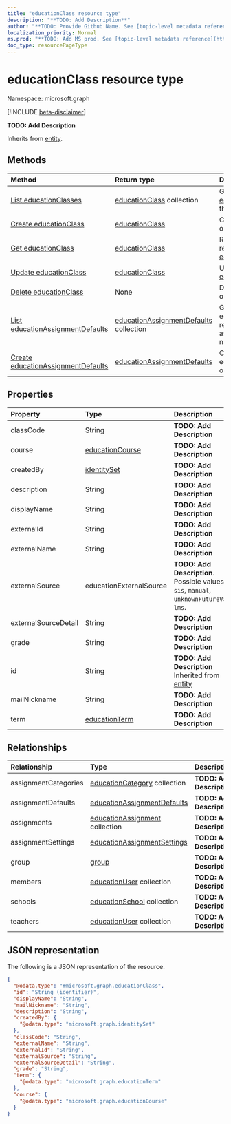 ```yaml
---
title: "educationClass resource type"
description: "**TODO: Add Description**"
author: "**TODO: Provide Github Name. See [topic-level metadata reference](https://msgo.azurewebsites.net/add/document/guidelines/metadata.html#topic-level-metadata)**"
localization_priority: Normal
ms.prod: "**TODO: Add MS prod. See [topic-level metadata reference](https://msgo.azurewebsites.net/add/document/guidelines/metadata.html#topic-level-metadata)**"
doc_type: resourcePageType
---
```


# educationClass resource type

Namespace: microsoft.graph

[!INCLUDE [beta-disclaimer](../../includes/beta-disclaimer.md)]

**TODO: Add Description**


Inherits from [entity](../resources/entity.md).

## Methods
|Method|Return type|Description|
|:---|:---|:---|
|[List educationClasses](../api/educationclass-list.md)|[educationClass](../resources/educationclass.md) collection|Get a list of the [educationClass](../resources/educationclass.md) objects and their properties.|
|[Create educationClass](../api/educationclass-create.md)|[educationClass](../resources/educationclass.md)|Create a new [educationClass](../resources/educationclass.md) object.|
|[Get educationClass](../api/educationclass-get.md)|[educationClass](../resources/educationclass.md)|Read the properties and relationships of an [educationClass](../resources/educationclass.md) object.|
|[Update educationClass](../api/educationclass-update.md)|[educationClass](../resources/educationclass.md)|Update the properties of an [educationClass](../resources/educationclass.md) object.|
|[Delete educationClass](../api/educationclass-delete.md)|None|Deletes an [educationClass](../resources/educationclass.md) object.|
|[List educationAssignmentDefaults](../api/educationclass-list-assignmentdefaults.md)|[educationAssignmentDefaults](../resources/educationassignmentdefaults.md) collection|Get the educationAssignmentDefaults resources from the assignmentDefaults navigation property.|
|[Create educationAssignmentDefaults](../api/educationclass-post-assignmentdefaults.md)|[educationAssignmentDefaults](../resources/educationassignmentdefaults.md)|Create a new educationAssignmentDefaults object.|

## Properties
|Property|Type|Description|
|:---|:---|:---|
|classCode|String|**TODO: Add Description**|
|course|[educationCourse](../resources/educationcourse.md)|**TODO: Add Description**|
|createdBy|[identitySet](../resources/identityset.md)|**TODO: Add Description**|
|description|String|**TODO: Add Description**|
|displayName|String|**TODO: Add Description**|
|externalId|String|**TODO: Add Description**|
|externalName|String|**TODO: Add Description**|
|externalSource|educationExternalSource|**TODO: Add Description**. Possible values are: `sis`, `manual`, `unknownFutureValue`, `lms`.|
|externalSourceDetail|String|**TODO: Add Description**|
|grade|String|**TODO: Add Description**|
|id|String|**TODO: Add Description** Inherited from [entity](../resources/entity.md)|
|mailNickname|String|**TODO: Add Description**|
|term|[educationTerm](../resources/educationterm.md)|**TODO: Add Description**|

## Relationships
|Relationship|Type|Description|
|:---|:---|:---|
|assignmentCategories|[educationCategory](../resources/educationcategory.md) collection|**TODO: Add Description**|
|assignmentDefaults|[educationAssignmentDefaults](../resources/educationassignmentdefaults.md)|**TODO: Add Description**|
|assignments|[educationAssignment](../resources/educationassignment.md) collection|**TODO: Add Description**|
|assignmentSettings|[educationAssignmentSettings](../resources/educationassignmentsettings.md)|**TODO: Add Description**|
|group|[group](../resources/group.md)|**TODO: Add Description**|
|members|[educationUser](../resources/educationuser.md) collection|**TODO: Add Description**|
|schools|[educationSchool](../resources/educationschool.md) collection|**TODO: Add Description**|
|teachers|[educationUser](../resources/educationuser.md) collection|**TODO: Add Description**|

## JSON representation
The following is a JSON representation of the resource.
<!-- {
  "blockType": "resource",
  "keyProperty": "id",
  "@odata.type": "microsoft.graph.educationClass",
  "baseType": "microsoft.graph.entity",
  "openType": false
}
-->
``` json
{
  "@odata.type": "#microsoft.graph.educationClass",
  "id": "String (identifier)",
  "displayName": "String",
  "mailNickname": "String",
  "description": "String",
  "createdBy": {
    "@odata.type": "microsoft.graph.identitySet"
  },
  "classCode": "String",
  "externalName": "String",
  "externalId": "String",
  "externalSource": "String",
  "externalSourceDetail": "String",
  "grade": "String",
  "term": {
    "@odata.type": "microsoft.graph.educationTerm"
  },
  "course": {
    "@odata.type": "microsoft.graph.educationCourse"
  }
}
```

